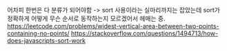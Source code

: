 어차피 한번은 다 분류가 되어야함 -> sort 사용이라는 실마리까지는 잡았는데
sort가 정확하게 어떻게 무슨 순서로 동작하는지 모르겠어서 헤매는 중.
https://leetcode.com/problems/widest-vertical-area-between-two-points-containing-no-points/
https://stackoverflow.com/questions/1494713/how-does-javascripts-sort-work
